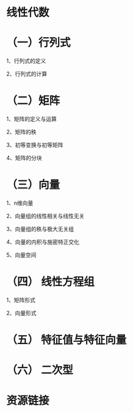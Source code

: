 # 线性代数

# （一）行列式

1、行列式的定义

2、行列式的计算

# （二）矩阵

1、矩阵的定义与运算

2、矩阵的秩

3、初等变换与初等矩阵

4、矩阵的分块

# （三）向量

1、n维向量

2、向量组的线性相关与线性无关

3、向量组的秩与极大无关组

4、向量的内积与施密特正交化

5、向量空间

# （四） 线性方程组

1、矩阵形式

2、向量形式

# （五） 特征值与特征向量



# （六） 二次型

# 资源链接